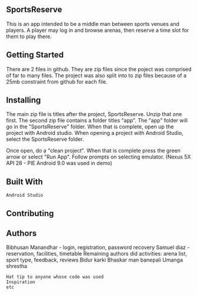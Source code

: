 SportsReserve
------------------------------
This is an app intended to be a middle man between sports venues and players. A player may log in and browse arenas, then reserve a time slot for them to play there.

Getting Started
------------------------------
There are 2 files in github. They are zip files since the poject was comprised of far to many files. The project was also split into to zip files because of a 25mb constraint from github for each file. 


Installing
-----------------------------
The main zip file is titles after the project, SportsReserve. Unzip that one first. The second zip file contains a folder titles "app". The "app" folder will go in the "SportsReserve" folder. When that is complete, open up the project with Android studio. When opening a project with Android Studio, select the SportsReserve folder. 

Once open, do a "clean project". When that is complete press the green arrow or select "Run App". 
Follow prompts on selecting emulator. (Nexus 5X API 28 - PIE Android 9.0 was used in demo)


Built With
-----------------------------
    
    Android Studio
    

Contributing
------------------------------



Authors
------------------------------
Bibhusan Manandhar - login, registration, password recovery
Samuel diaz - reservation, facilities, timetable
  Remaining authors did activities: arena list, sport type, feedback, reviews
Bidur karki
Bhaskar man banepali
Umanga shrestha




    Hat tip to anyone whose code was used
    Inspiration
    etc
